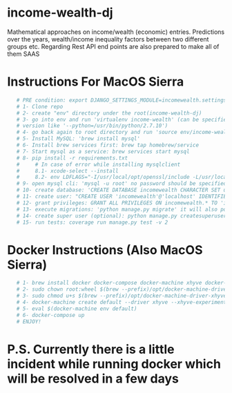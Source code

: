 # income-wealth-dj

Mathematical approaches on income/wealth (economic) entries. Predictions over the years, wealth/income inequality factors between two different groups etc.
Regarding Rest API end points are also prepared to make all of them SAAS

# Instructions For MacOS Sierra

```bash
   # PRE condition: export DJANGO_SETTINGS_MODULE=incomewealth.settings
   # 1- Clone repo
   # 2- create "env" directory under the root(income-wealth-dj)
   # 3- go into env and run 'virtualenv income-wealth' (can be specified python
   # version like '--python=/usr/bin/python/2.7.10')
   # 4- go back again to root directory and run 'source env/income-wealth/bin/activate' 
   # 5- Install MySQL: 'brew install mysql'
   # 6- Install brew services first: brew tap homebrew/service
   # 7- Start mysql as a service: brew services start mysql
   # 8- pip install -r requirements.txt 
   #     # In case of error while installing mysqlclient 
   #     8.1- xcode-select --install
   #     8.2- env LDFLAGS="-I/usr/local/opt/openssl/include -L/usr/local/opt/openssl/lib" pip install mysqlclient
   # 9- open mysql cli: 'mysql -u root' no password should be specified
   # 10- create database: 'CREATE DATABASE incomewealth CHARACTER SET utf8;'
   # 11- create user: "CREATE USER 'incomewealth'@'localhost' IDENTIFIED BY '8e5HLr7gWas=';" (can be used 'openssl rand -base64 8' for random password)
   # 12- grant privileges: GRANT ALL PRIVILEGES ON incomewealth.* TO 'incomewealth'@'%' IDENTIFIED BY '8e5HLr7gWas=' WITH GRANT OPTION; 
   # 13- execute migrations: 'python manage.py migrate' it will also populate the db with initial data
   # 14- create super user (optional): python manage.py createsuperuser
   # 15- run tests: coverage run manage.py test -v 2
```

# Docker Instructions (Also MacOS Sierra)

```bash
   # 1- brew install docker docker-compose docker-machine xhyve docker-machine-driver-xhyve
   # 2- sudo chown root:wheel $(brew --prefix)/opt/docker-machine-driver-xhyve/bin/docker-machine-driver-xhyve
   # 3- sudo chmod u+s $(brew --prefix)/opt/docker-machine-driver-xhyve/bin/docker-machine-driver-xhyve
   # 4- docker-machine create default --driver xhyve --xhyve-experimental-nfs-share
   # 5- eval $(docker-machine env default)
   # 6- docker-compose up
   # ENJOY!
```

# P.S. Currently there is a little incident while running docker which will be resolved in a few days
